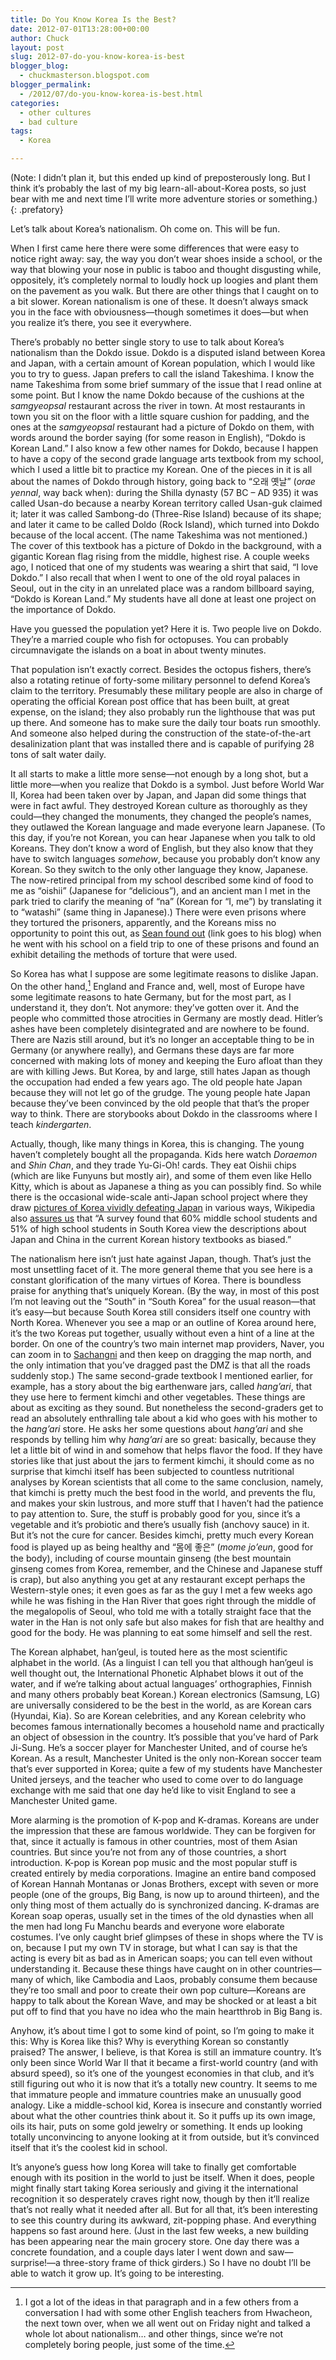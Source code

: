 ```yaml
---
title: Do You Know Korea Is the Best?
date: 2012-07-01T13:28:00+00:00
author: Chuck
layout: post
slug: 2012-07-do-you-know-korea-is-best
blogger_blog:
  - chuckmasterson.blogspot.com
blogger_permalink:
  - /2012/07/do-you-know-korea-is-best.html
categories:
  - other cultures
  - bad culture
tags:
  - Korea

---
```

(Note: I didn’t plan it, but this ended up kind of preposterously long.
But I think it’s probably the last of my big learn-all-about-Korea posts,
so just bear with me and next time I’ll write more adventure stories or
something.)
{: .prefatory}

Let’s talk about Korea’s nationalism. Oh come on. This will be fun.

When I first came here there were some differences that were easy to notice
right away: say, the way you don’t wear shoes inside a school, or the way
that blowing your nose in public is taboo and thought disgusting while,
oppositely, it’s completely normal to loudly hock up loogies and plant
them on the pavement as you walk. But there are other things that I caught on
to a bit slower. Korean nationalism is one of these. It doesn’t always
smack you in the face with obviousness—though sometimes it does—but when you
realize it’s there, you see it everywhere.

There’s probably no better single story to use to talk about
Korea’s nationalism than the Dokdo issue. Dokdo is a disputed island
between Korea and Japan, with a certain amount of Korean population, which I
would like you to try to guess. Japan prefers to call the island Takeshima. I
know the name Takeshima from some brief summary of the issue that I read online
at some point. But I know the name Dokdo because of the cushions at the
_samgyeopsal_ restaurant across the river in town. At most restaurants in town
you sit on the floor with a little square cushion for padding, and the ones at
the _samgyeopsal_ restaurant had a picture of Dokdo on them, with words
around the border saying (for some reason in English), “Dokdo is Korean
Land.” I also know a few other names for Dokdo, because I happen to have
a copy of the second grade language arts textbook from my school, which I used
a little bit to practice my Korean. One of the pieces in it is all about the
names of Dokdo through history, going back to “오래 옛날” (_orae
yennal_, way back when): during the Shilla dynasty (57 BC – AD 935) it was
called Usan-do because a nearby Korean territory called Usan-guk claimed it;
later it was called Sambong-do (Three-Rise Island) because of its shape; and
later it came to be called Doldo (Rock Island), which turned into Dokdo because
of the local accent. (The name Takeshima was not mentioned.) The cover of this
textbook has a picture of Dokdo in the background, with a gigantic Korean flag
rising from the middle, highest rise. A couple weeks ago, I noticed that one of
my students was wearing a shirt that said, “I love Dokdo.” I also
recall that when I went to one of the old royal palaces in Seoul, out in the
city in an unrelated place was a random billboard saying, “Dokdo is
Korean Land.” My students have all done at least one project on the
importance of Dokdo.

Have you guessed the population yet? Here it is. Two people live on Dokdo.
They’re a married couple who fish for octopuses. You can probably
circumnavigate the islands on a boat in about twenty minutes.

That population isn’t exactly correct. Besides the octopus fishers,
there’s also a rotating retinue of forty-some military personnel to
defend Korea’s claim to the territory. Presumably these military people
are also in charge of operating the official Korean post office that has been
built, at great expense, on the island; they also probably run the lighthouse
that was put up there. And someone has to make sure the daily tour boats run
smoothly. And someone also helped during the construction of the
state-of-the-art desalinization plant that was installed there and is capable
of purifying 28 tons of salt water daily.

It all starts to make a little more sense—not enough by a long shot, but a
little more—when you realize that Dokdo is a symbol. Just before World War II,
Korea had been taken over by Japan, and Japan did some things that were in fact
awful. They destroyed Korean culture as thoroughly as they could—they changed
the monuments, they changed the people’s names, they outlawed the Korean
language and made everyone learn Japanese. (To this day, if you’re not Korean,
you can hear Japanese when you talk to old Koreans. They don’t know a word of
English, but they also know that they have to switch languages _somehow_,
because you probably don’t know any Korean. So they switch to the only other
language they know, Japanese. The now-retired principal from my school
described some kind of food to me as “oishii” (Japanese for “delicious”), and
an ancient man I met in the park tried to clarify the meaning of “na” (Korean
for “I, me”) by translating it to “watashi” (same thing in Japanese).) There
were even prisons where they tortured the prisoners, apparently, and the
Koreans miss no opportunity to point this out, as [Sean found
out](http://whereintheworldissean.blogspot.kr/2011/10/you-will-hate-japan-you-will-you-will.html)
(link goes to his blog) when he went with his school on a field trip to one of
these prisons and found an exhibit detailing the methods of torture that were
used.

So Korea has what I suppose are some legitimate reasons to dislike Japan. On
the other hand,[^1] England and France and, well, most of Europe have some
legitimate reasons to hate Germany, but for the most part, as I understand it,
they don’t. Not anymore: they’ve gotten over it. And the people who
committed those atrocities in Germany are mostly dead. Hitler’s ashes
have been completely disintegrated and are nowhere to be found. There are Nazis
still around, but it’s no longer an acceptable thing to be in Germany (or
anywhere really), and Germans these days are far more concerned with making
lots of money and keeping the Euro afloat than they are with killing Jews. But
Korea, by and large, still hates Japan as though the occupation had ended a few
years ago. The old people hate Japan because they will not let go of the
grudge. The young people hate Japan because they’ve been convinced by the
old people that that’s the proper way to think. There are storybooks
about Dokdo in the classrooms where I teach _kindergarten_.

Actually, though, like many things in Korea, this is changing. The young
haven’t completely bought all the propaganda. Kids here watch _Doraemon_ and
_Shin Chan_, and they trade Yu-Gi-Oh! cards. They eat Oishii chips (which are
like Funyuns but mostly air), and some of them even like Hello Kitty, which is
about as Japanese a thing as you can possibly find.  So while there is the
occasional wide-scale anti-Japan school project where they draw [pictures of
Korea vividly defeating
Japan](http://www.geocities.jp/bxninjin2004/data_room/05/cache/01/indexphp.htm)
in various ways, Wikipedia also [assures
us](http://en.wikipedia.org/wiki/Anti-Japanese_sentiment_in_Korea#Education)
that “A survey found that 60% middle school students and 51% of high school
students in South Korea view the descriptions about Japan and China in the
current Korean history textbooks as biased.”

The nationalism here isn’t just hate against Japan, though. That’s just the
most unsettling facet of it. The more general theme that you see here is a
constant glorification of the many virtues of Korea. There is boundless praise
for anything that’s uniquely Korean. (By the way, in most of this post I’m not
leaving out the “South” in “South Korea” for the usual reason—that it’s
easy—but because South Korea still considers itself one country with North
Korea. Whenever you see a map or an outline of Korea around here, it’s the two
Koreas put together, usually without even a hint of a line at the border. On
one of the country’s two main internet map providers, Naver, you can zoom in to
[Sachangni](http://map.naver.com/?dlevel=11&lat=38.0701537&lng=127.5234399&menu=location&mapMode=0&enc=b64)
and then keep on dragging the map north, and the only intimation that you’ve
dragged past the DMZ is that all the roads suddenly stop.) The same
second-grade textbook I mentioned earlier, for example, has a story about the
big earthenware jars, called _hang’ari_, that they use here to ferment kimchi
and other vegetables. These things are about as exciting as they sound. But
nonetheless the second-graders get to read an absolutely enthralling tale about
a kid who goes with his mother to the _hang’ari_ store. He asks her some
questions about _hang’ari_ and she responds by telling him why _hang’ari_ are
so great: basically, because they let a little bit of wind in and somehow that
helps flavor the food. If they have stories like that just about the jars to
ferment kimchi, it should come as no surprise that kimchi itself has been
subjected to countless nutritional analyses by Korean scientists that all come
to the same conclusion, namely, that kimchi is pretty much the best food in the
world, and prevents the flu, and makes your skin lustrous, and more stuff that
I haven’t had the patience to pay attention to. Sure, the stuff is probably
good for you, since it’s a vegetable and it’s probiotic and there’s usually
fish (anchovy sauce) in it. But it’s not the cure for cancer. Besides kimchi,
pretty much every Korean food is played up as being healthy and “몸에 좋은”
(_mome jo’eun_, good for the body), including of course mountain ginseng (the
best mountain ginseng comes from Korea, remember, and the Chinese and Japanese
stuff is crap), but also anything you get at any restaurant except perhaps the
Western-style ones; it even goes as far as the guy I met a few weeks ago while
he was fishing in the Han River that goes right through the middle of the
megalopolis of Seoul, who told me with a totally straight face that the water
in the Han is not only safe but also makes for fish that are healthy and good
for the body. He was planning to eat some himself and sell the rest.

The Korean alphabet, han’geul, is touted here as the most scientific
alphabet in the world. (As a linguist I can tell you that although
han’geul is well thought out, the International Phonetic Alphabet blows
it out of the water, and if we’re talking about actual languages’
orthographies, Finnish and many others probably beat Korean.) Korean
electronics (Samsung, LG) are universally considered to be the best in the
world, as are Korean cars (Hyundai, Kia). So are Korean celebrities, and
any Korean celebrity who becomes famous internationally becomes a household
name and practically an object of obsession in the country. It’s possible
that you’ve hard of Park Ji-Sung. He’s a soccer player for
Manchester United, and of course he’s Korean. As a result, Manchester
United is the only non-Korean soccer team that’s ever supported in Korea;
quite a few of my students have Manchester United jerseys, and the teacher who
used to come over to do language exchange with me said that one day he’d
like to visit England to see a Manchester United game.

More alarming is the promotion of K-pop and K-dramas. Koreans are under the
impression that these are famous worldwide. They can be forgiven for that,
since it actually is famous in other countries, most of them Asian countries.
But since you’re not from any of those countries, a short introduction.
K-pop is Korean pop music and the most popular stuff is created entirely by
media corporations. Imagine an entire band composed of Korean Hannah Montanas
or Jonas Brothers, except with seven or more people (one of the groups, Big
Bang, is now up to around thirteen), and the only thing most of them actually
do is synchronized dancing. K-dramas are Korean soap operas, usually set in the
times of the old dynasties when all the men had long Fu Manchu beards and
everyone wore elaborate costumes. I’ve only caught brief glimpses of
these in shops where the TV is on, because I put my own TV in storage, but what
I can say is that the acting is every bit as bad as in American soaps; you can
tell even without understanding it. Because these things have caught on in
other countries—many of which, like Cambodia and Laos, probably consume them
because they’re too small and poor to create their own pop
culture—Koreans are happy to talk about the Korean Wave, and may be shocked or
at least a bit put off to find that you have no idea who the main heartthrob in
Big Bang is.

Anyhow, it’s about time I got to some kind of point, so I’m going
to make it this: Why is Korea like this? Why is everything Korean so constantly
praised? The answer, I believe, is that Korea is still an immature country.
It’s only been since World War II that it became a first-world country
(and with absurd speed), so it’s one of the youngest economies in that
club, and it’s still figuring out who it is now that it’s a totally
new country. It seems to me that immature people and immature countries make an
unusually good analogy. Like a middle-school kid, Korea is insecure and
constantly worried about what the other countries think about it. So it puffs
up its own image, oils its hair, puts on some gold jewelry or something. It
ends up looking totally unconvincing to anyone looking at it from outside, but
it’s convinced itself that it’s the coolest kid in school.

It’s anyone’s guess how long Korea will take to finally get
comfortable enough with its position in the world to just be itself. When it
does, people might finally start taking Korea seriously and giving it the
international recognition it so desperately craves right now, though by then
it’ll realize that’s not really what it needed after all. But for
all that, it’s been interesting to see this country during its awkward,
zit-popping phase. And everything happens so fast around here. (Just in the
last few weeks, a new building has been appearing near the main grocery store.
One day there was a concrete foundation, and a couple days later I went down
and saw—surprise!—a three-story frame of thick girders.) So I have no doubt
I’ll be able to watch it grow up. It’s going to be interesting.

[^1]:I got a lot of the ideas in that paragraph and in a few others from a
    conversation I had with some other English teachers from Hwacheon, the next
    town over, when we all went out on Friday night and talked a whole lot about
    nationalism… and other things, since we’re not completely boring
    people, just some of the time.
